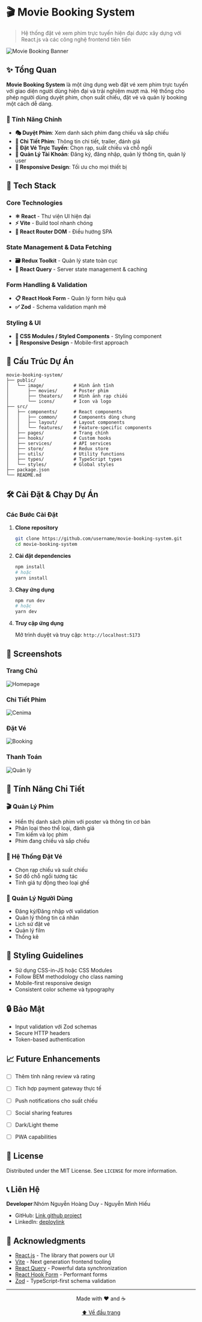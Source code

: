 # 🎬 Movie Booking System

> Hệ thống đặt vé xem phim trực tuyến hiện đại được xây dựng với React.js và các công nghệ frontend tiên tiến

![Movie Booking Banner](./public/images/hinh1.png)

## ✨ Tổng Quan

**Movie Booking System** là một ứng dụng web đặt vé xem phim trực tuyến với giao diện người dùng hiện đại và trải nghiệm mượt mà. Hệ thống cho phép người dùng duyệt phim, chọn suất chiếu, đặt vé và quản lý booking một cách dễ dàng.

### 🌟 Tính Năng Chính

- **🎭 Duyệt Phim**: Xem danh sách phim đang chiếu và sắp chiếu
- **🎪 Chi Tiết Phim**: Thông tin chi tiết, trailer, đánh giá
- **🎫 Đặt Vé Trực Tuyến**: Chọn rạp, suất chiếu và chỗ ngồi
- **👤 Quản Lý Tài Khoản**: Đăng ký, đăng nhập, quản lý thông tin, quản lý user
- **📱 Responsive Design**: Tối ưu cho mọi thiết bị

## 🚀 Tech Stack

### Core Technologies
- **⚛️ React** - Thư viện UI hiện đại
- **⚡ Vite** - Build tool nhanh chóng
- **📱 React Router DOM** - Điều hướng SPA

### State Management & Data Fetching
- **🗃️ Redux Toolkit** - Quản lý state toàn cục
- **🔄 React Query** - Server state management & caching

### Form Handling & Validation
- **📋 React Hook Form** - Quản lý form hiệu quả
- **✅ Zod** - Schema validation mạnh mẽ

### Styling & UI
- **🎨 CSS Modules / Styled Components** - Styling component
- **📐 Responsive Design** - Mobile-first approach

## 📁 Cấu Trúc Dự Án

```
movie-booking-system/
├── public/
│   └── image/           # Hình ảnh tĩnh
│       ├── movies/      # Poster phim
│       ├── theaters/    # Hình ảnh rạp chiếu
│       └── icons/       # Icon và logo
├── src/
│   ├── components/      # React components
│   │   ├── common/      # Components dùng chung
│   │   ├── layout/      # Layout components
│   │   └── features/    # Feature-specific components
│   ├── pages/           # Trang chính
│   ├── hooks/           # Custom hooks
│   ├── services/        # API services
│   ├── store/           # Redux store
│   ├── utils/           # Utility functions
│   ├── types/           # TypeScript types
│   └── styles/          # Global styles
├── package.json
└── README.md
```

## 🛠️ Cài Đặt & Chạy Dự Án


### Các Bước Cài Đặt

1. **Clone repository**
   ```bash
   git clone https://github.com/username/movie-booking-system.git
   cd movie-booking-system
   ```

2. **Cài đặt dependencies**
   ```bash
   npm install
   # hoặc
   yarn install
   ```

3. **Chạy ứng dụng**
   ```bash
   npm run dev
   # hoặc
   yarn dev
   ```

5. **Truy cập ứng dụng**
   
   Mở trình duyệt và truy cập: `http://localhost:5173`

## 📱 Screenshots

### Trang Chủ
![Homepage](./public/images/hinh1.png)

### Chi Tiết Phim
![Cenima](./public/images/hinh2.png)

### Đặt Vé
![Booking](./public/images/hinh3.png)

### Thanh Toán
![Quản lý](./public/images/hinh4ad.png)
[](./public/images/hinh5ad.png)

## 🎯 Tính Năng Chi Tiết

### 🎬 Quản Lý Phim
- Hiển thị danh sách phim với poster và thông tin cơ bản
- Phân loại theo thể loại, đánh giá
- Tìm kiếm và lọc phim
- Phim đang chiếu và sắp chiếu

### 🎪 Hệ Thống Đặt Vé
- Chọn rạp chiếu và suất chiếu
- Sơ đồ chỗ ngồi tương tác
- Tính giá tự động theo loại ghế


### 👤 Quản Lý Người Dùng
- Đăng ký/Đăng nhập với validation
- Quản lý thông tin cá nhân
- Lịch sử đặt vé
- Quản lý film
- Thống kê 


## 🎨 Styling Guidelines

- Sử dụng CSS-in-JS hoặc CSS Modules
- Follow BEM methodology cho class naming
- Mobile-first responsive design
- Consistent color scheme và typography


## 🔒 Bảo Mật

- Input validation với Zod schemas
- Secure HTTP headers
- Token-based authentication


## 📈 Future Enhancements

- [ ] Thêm tính năng review và rating
- [ ] Tích hợp payment gateway thực tế
- [ ] Push notifications cho suất chiếu
- [ ] Social sharing features
- [ ] Dark/Light theme
- [ ] PWA capabilities


## 📝 License

Distributed under the MIT License. See `LICENSE` for more information.

## 📞 Liên Hệ

**Developer**:Nhóm Nguyễn Hoàng Duy - Nguyễn Minh Hiếu
- GitHub: [Link github project]([https://github.com/yourusername](https://github.com/nmhieu32/project_movie))
- LinkedIn: [deploylink](https://linkedin.com/in/yourprofile)

## 🙏 Acknowledgments

- [React.js](https://reactjs.org/) - The library that powers our UI
- [Vite](https://vitejs.dev/) - Next generation frontend tooling
- [React Query](https://tanstack.com/query) - Powerful data synchronization
- [React Hook Form](https://react-hook-form.com/) - Performant forms
- [Zod](https://zod.dev/) - TypeScript-first schema validation

---

<div align="center">
  <p>Made with ❤️ and ☕</p>
  <p>
    <a href="#top">⬆️ Về đầu trang</a>
  </p>
</div>
